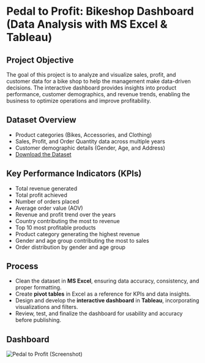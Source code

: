 # Pedal to Profit: Bikeshop Dashboard (Data Analysis with MS Excel & Tableau)
## Project Objective
The goal of this project is to analyze and visualize sales, profit, and customer data for a bike shop to help the management make data-driven decisions. The interactive dashboard provides insights into product performance, customer demographics, and revenue trends, enabling the business to optimize operations and improve profitability.

## Dataset Overview
- Product categories (Bikes, Accessories, and Clothing)
- Sales, Profit, and Order Quantity data across multiple years
- Customer demographic details (Gender, Age, and Address)
- <a href="https://github.com/CarloMorga/Pedal-to-Profit---Dashboard/blob/main/Pedal%20to%20Profit%20-%20Data.xlsx">Download the Dataset</a>

## Key Performance Indicators (KPIs)
- Total revenue generated
- Total profit achieved
- Number of orders placed
- Average order value (AOV)
- Revenue and profit trend over the years
- Country contributing the most to revenue
- Top 10 most profitable products
- Product category generating the highest revenue
- Gender and age group contributing the most to sales
- Order distribution by gender and age group

## Process  
- Clean the dataset in **MS Excel**, ensuring data accuracy, consistency, and proper formatting.  
- Create **pivot tables** in Excel as a reference for KPIs and data insights.  
- Design and develop the **interactive dashboard** in **Tableau**, incorporating visualizations and filters.  
- Review, test, and finalize the dashboard for usability and accuracy before publishing.

## Dashboard
![Pedal to Profit (Screenshot)](https://github.com/user-attachments/assets/ceb09c3b-7a76-45bb-a936-03da7fb53e60)

